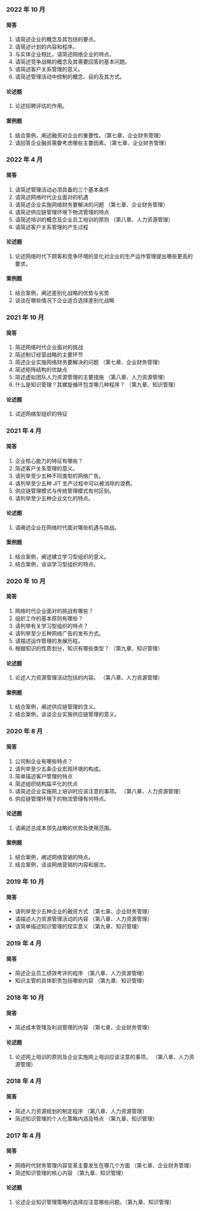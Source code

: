 ### 2022 年 10 月

#### 简答

1. 请简述企业的概念及其包括的要点。
2. 请简述计划的内容和程序。
3. 与实体企业相比，请简述网络企业的特点。
4. 请简述竞争战略的概念及其需要回答的基本问题。
5. 请简述客户关系管理的意义。
6. 请简述管理活动中控制的概念、目的及其方式。

#### 论述题

1. 论述招聘评估的作用。

#### 案例题

1. 结合案例，阐述融资对企业的重要性。（第七章、企业财务管理）
2. 请回答企业融资需要考虑哪些主要因素。（第七章、企业财务管理）

### 2022 年 4 月

#### 简答

1. 请简述管理活动必须具备的三个基本条件
2. 请简述网络时代企业面对的机遇
3. 请简述企业实施网络财务要解决的问题   （第七章、企业财务管理）
4. 请简述供应链管理环境下物流管理的特点
5. 请简述培训的概念及企业员工培训的原则 （第八章、人力资源管理）
6. 请简述客户关系管理的产生过程

#### 论述题

1. 论述网络时代下顾客和竞争环境的变化对企业的生产运作管理提出哪些更高的要求。

#### 案例题

1. 结合案例，阐述差别化战略的优势与劣势
2. 谈谈在哪些情况下企业适合选择差别化战略

### 2021 年 10 月

#### 简答

1. 简述网络时代企业面对的挑战
2. 简述制订经营战略的主要环节
3. 简述企业实施网络财务要解决的问题     （第七章、企业财务管理）
4. 简述矩阵结构的优缺点
5. 简述虚拟团队人力资源管理的主要措施   （第八章、人力资源管理）
6. 什么是知识管理？其螺旋循环包含哪几种程序？ （第九章、知识管理）

#### 论述题

1. 试述网络型组织的特征

### 2021 年 4 月

#### 简答

1. 企业核心能力的特征有哪些？
2. 简述客户关系管理的意义。
3. 请列举至少五种不同类型的网络广告。
4. 请列举至少五种 JIT 生产过程中可以被消除的浪费。
5. 供应链管理模式与传统管理模式有何区别。
6. 请列举至少五种企业文化的特点。

#### 论述题

1. 请阐述企业在网络时代面对哪些机遇与挑战。

#### 案例题

1. 结合案例，阐述建立学习型组织的意义。
2. 结合案例，谈谈学习型组织的特点。

### 2020 年 10 月

#### 简答

1. 网络时代企业面对的挑战有哪些？
2. 组织工作的基本原则有哪些？
3. 请列举有关学习型组织的特点？
4. 请列举至少五种网络广告的发布方式。
5. 请描述运作管理的发展历程。
6. 根据知识的性质划分，知识有哪些类型？ （第九章、知识管理）

#### 论述题

1. 论述人力资源管理活动包括的内容。   （第八章、人力资源管理）

#### 案例题

1. 结合案例，阐述供应链管理的含义。
2. 结合案例，谈谈企业实施供应链管理的意义。

### 2020 年 8 月

#### 简答

1. 公司制企业有哪些特点？
2. 请列举至少五条企业宏观环境的构成。
3. 简单描述客户管理的特点
4. 简述组织结构扁平化的优点
5. 请简述企业实施网上培训时应该注意的事项。 （第八章、人力资源管理）
6. 供应链管理环境下的物流管理有何特点。

#### 论述题

1. 请阐述总成本领先战略的优势及使用范围。

#### 案例题

1. 结合案例，阐述网络营销的特点。
2. 结合案例，谈谈网络营销的内容和层次。

### 2019 年 10 月

#### 简答
- 请列举至少五种企业的融资方式 （第七章、企业财务管理）
- 请描述人力资源管理活动的内容 （第八章、人力资源管理）
- 请简单描述知识管理的现实意义 （第九章、知识管理）

### 2019 年 4 月

#### 简答
- 简述企业员工绩效考评的程序 （第八章、人力资源管理）
- 知识主管的具体职责包括哪些内容 （第九章、知识管理）
### 2018 年 10 月

#### 简答
- 简述成本管理及利润管理的内容 （第七章、企业财务管理）

#### 论述题

1. 论述网上培训的原则及企业实施网上培训应该注意的事项。 （第八章、人力资源管理）

### 2018 年 4 月

#### 简答
- 简述人力资源规划的制定程序 （第八章、人力资源管理）
- 简述知识管理的个人化策略内涵及特点  （第九章、知识管理）
### 2017 年 4 月

#### 简答
- 网络时代财务管理内容变革主要发生在哪几个方面 （第七章、企业财务管理）
- 简述知识管理的核心内容  （第九章、知识管理）

#### 论述题

1. 论述企业知识管理策略的选择应注意哪些问题。（第九章、知识管理）